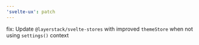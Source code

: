 ```yaml
---
'svelte-ux': patch
---
```


fix: Update `@layerstack/svelte-stores` with improved `themeStore` when not using `settings()` context
